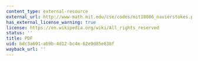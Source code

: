 ```yaml
---
content_type: external-resource
external_url: http://www-math.mit.edu/cse/codes/mit18086_navierstokes.pdf
has_external_license_warning: true
license: https://en.wikipedia.org/wiki/All_rights_reserved
status: ''
title: PDF
uid: bdc3a691-ab9b-4d12-bc4e-62e9d85e63bf
wayback_url: ''
---
```

